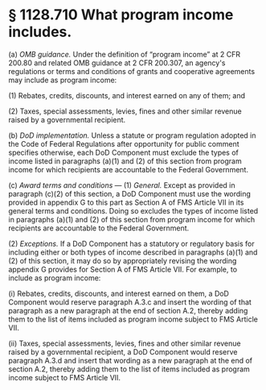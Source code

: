 # § 1128.710   What program income includes.

(a) *OMB guidance.* Under the definition of “program income” at 2 CFR 200.80 and related OMB guidance at 2 CFR 200.307, an agency's regulations or terms and conditions of grants and cooperative agreements may include as program income:


(1) Rebates, credits, discounts, and interest earned on any of them; and


(2) Taxes, special assessments, levies, fines and other similar revenue raised by a governmental recipient.


(b) *DoD implementation.* Unless a statute or program regulation adopted in the Code of Federal Regulations after opportunity for public comment specifies otherwise, each DoD Component must exclude the types of income listed in paragraphs (a)(1) and (2) of this section from program income for which recipients are accountable to the Federal Government.


(c) *Award terms and conditions* — (1) *General.* Except as provided in paragraph (c)(2) of this section, a DoD Component must use the wording provided in appendix G to this part as Section A of FMS Article VII in its general terms and conditions. Doing so excludes the types of income listed in paragraphs (a)(1) and (2) of this section from program income for which recipients are accountable to the Federal Government.


(2) *Exceptions.* If a DoD Component has a statutory or regulatory basis for including either or both types of income described in paragraphs (a)(1) and (2) of this section, it may do so by appropriately revising the wording appendix G provides for Section A of FMS Article VII. For example, to include as program income:


(i) Rebates, credits, discounts, and interest earned on them, a DoD Component would reserve paragraph A.3.c and insert the wording of that paragraph as a new paragraph at the end of section A.2, thereby adding them to the list of items included as program income subject to FMS Article VII.


(ii) Taxes, special assessments, levies, fines and other similar revenue raised by a governmental recipient, a DoD Component would reserve paragraph A.3.d and insert that wording as a new paragraph at the end of section A.2, thereby adding them to the list of items included as program income subject to FMS Article VII.




